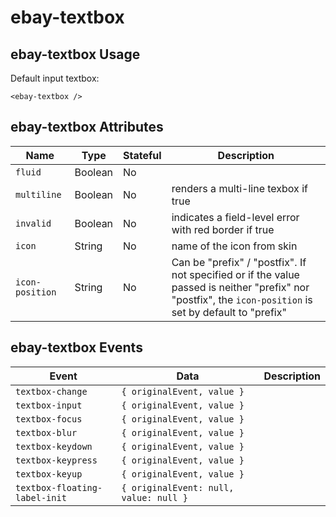 # ebay-textbox

## ebay-textbox Usage

Default input textbox:

```marko
<ebay-textbox />
```

## ebay-textbox Attributes

Name | Type | Stateful | Description
--- | --- | --- | ---
`fluid` | Boolean | No |
`multiline` | Boolean | No | renders a multi-line texbox if true
`invalid` | Boolean | No | indicates a field-level error with red border if true
`icon` | String | No | name of the icon from skin
`icon-position` | String | No | Can be "prefix" / "postfix". If not specified or if the value passed is neither "prefix" nor "postfix",  the `icon-position` is set by default to "prefix"

## ebay-textbox Events

Event | Data | Description
--- | --- | ---
`textbox-change` | `{ originalEvent, value }` |
`textbox-input` | `{ originalEvent, value }` |
`textbox-focus` | `{ originalEvent, value }` |
`textbox-blur` | `{ originalEvent, value }` |
`textbox-keydown` | `{ originalEvent, value }` |
`textbox-keypress` | `{ originalEvent, value }` |
`textbox-keyup` | `{ originalEvent, value }` |
`textbox-floating-label-init` | `{ originalEvent: null, value: null }` |
